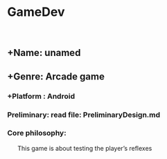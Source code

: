 <h1> GameDev </h1>
<br>
<h2> +Name: unamed </h2>
<h2> +Genre: Arcade game</h2>
<h3> +Platform : Android </h3>
<h3> Preliminary: read file: PreliminaryDesign.md </h3>
<h3> Core philosophy:</h3>
<ol> This game is about testing the player’s reflexes </ol>
